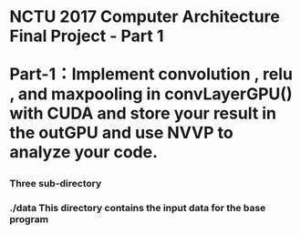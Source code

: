 <h1> NCTU 2017 Computer Architecture Final Project - Part 1

<br />

Part-1：Implement convolution , relu , and maxpooling in convLayerGPU() with CUDA and store your result in the outGPU and use NVVP to analyze your code.


<h3>Three sub-directory
<br />
<h3>./data
This directory contains the input data for the base program

